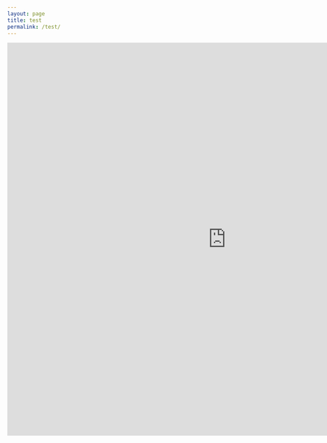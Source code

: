 ```yaml
---
layout: page
title: test
permalink: /test/
---
```


<iframe src="https://adrianaarellano.github.io/efdi_maps_test_2/" height="900" width="1000" style="border:none;"></iframe>
